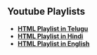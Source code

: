## Youtube Playlists 

- **[HTML Playlist in Telugu](https://www.youtube.com/watch?v=lGKGDxwvrEQ)**
- **[HTML Playlist in Hindi](https://www.youtube.com/watch?v=rklidcZ-aLU)**
- **[HTML Playlist in English](https://www.youtube.com/watch?v=G3e-cpL7ofc)**

